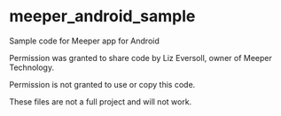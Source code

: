 # meeper_android_sample
Sample code for Meeper app for Android

Permission was granted to share code by Liz Eversoll, owner of Meeper Technology.

Permission is not granted to use or copy this code.

These files are not a full project and will not work.  

